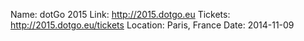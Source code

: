 Name: dotGo 2015
Link: http://2015.dotgo.eu
Tickets: http://2015.dotgo.eu/tickets
Location: Paris, France
Date: 2014-11-09
